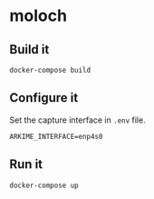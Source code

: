 # moloch

## Build it

```
docker-compose build
```

## Configure it

Set the capture interface in `.env` file.

```
ARKIME_INTERFACE=enp4s0
```

## Run it

```
docker-compose up
```
